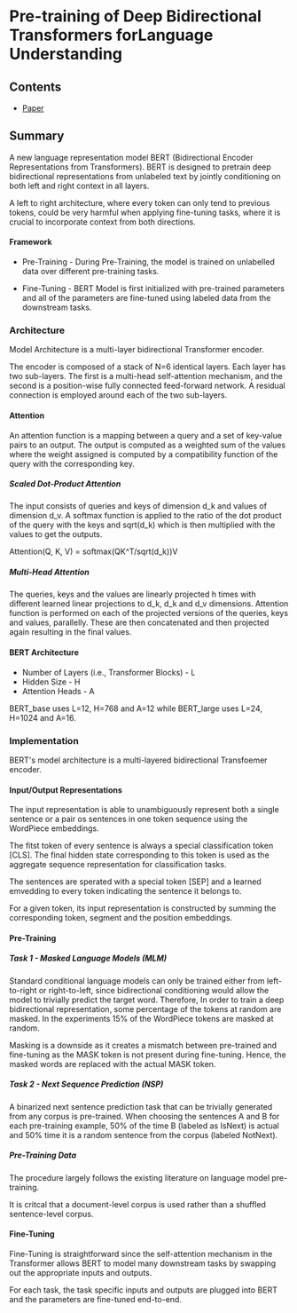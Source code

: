 # Pre-training of Deep Bidirectional Transformers forLanguage Understanding

## Contents

* [Paper](Paper.pdf)

## Summary 

A new language representation model BERT (Bidirectional Encoder Representations from Transformers). BERT is designed to pretrain deep bidirectional representations from unlabeled text by jointly conditioning on both left and right context in all layers.

A left to right architecture, where every token can only tend to previous tokens, could be very harmful when applying fine-tuning tasks, where it is crucial to incorporate context from both directions.

#### Framework

* Pre-Training - During Pre-Training, the model is trained on unlabelled data over different pre-training tasks.

* Fine-Tuning - BERT Model is first initialized with pre-trained parameters and all of the parameters are fine-tuned using labeled data from the downstream tasks. 

### Architecture

Model Architecture is a multi-layer bidirectional Transformer encoder.

The encoder is composed of a stack of N=6 identical layers. Each layer has two sub-layers. The first is a multi-head self-attention mechanism, and the second is a position-wise fully connected feed-forward network. A residual connection is employed around each of the two sub-layers.

#### Attention

An attention function is a mapping between a query and a set of key-value pairs to an output. The output is computed as a weighted sum of the values where the weight assigned is computed by a compatibility function of the query with the corresponding key.

##### Scaled Dot-Product Attention

The input consists of queries and keys of dimension d_k and values of dimension d_v. A softmax function is applied to the ratio of the dot product of the query with the keys and sqrt(d_k) which is then multiplied with the values to get the outputs.

Attention(Q, K, V) = softmax(QK^T/sqrt(d_k))V

##### Multi-Head Attention

The queries, keys and the values are linearly projected h times with different learned linear projections to d_k, d_k and d_v dimensions. Attention function is performed on each of the projected versions of the queries, keys and values, parallelly. These are then concatenated and then projected again resulting in the final values.

#### BERT Architecture

* Number of Layers (i.e., Transformer Blocks) - L
* Hidden Size - H
* Attention Heads - A

BERT_base uses L=12, H=768 and A=12 while
BERT_large uses L=24, H=1024 and A=16.


### Implementation

BERT's model architecture is a multi-layered bidirectional Transfoemer encoder.

#### Input/Output Representations

The input representation is able to unambiguously represent both a single sentence or a pair os sentences in one token sequence using the WordPiece embeddings.

The fitst token of every sentence is always a special classification token [CLS]. The final hidden state corresponding to this token is used as the aggregate sequence representation for classification tasks.

The sentences are sperated with a special token [SEP] and a learned emvedding to every token indicating the sentence it belongs to.

For a given token, its input representation is constructed by summing the corresponding token, segment and the position embeddings.

#### Pre-Training

##### Task 1 - Masked Language Models (MLM)

Standard conditional language models can only be trained either from left-to-right or right-to-left, since bidirectional conditioning would allow the model to trivially predict the target word.
Therefore, In order to train a deep bidirectional representation, some percentage of the tokens at random are masked. In the experiments 15% of the WordPiece tokens are masked at random.

Masking is a downside as it creates a mismatch between pre-trained and fine-tuning as the MASK token is not present during fine-tuning. Hence, the masked words are replaced with the actual MASK token.

##### Task 2 - Next Sequence Prediction (NSP)

A binarized next sentence prediction task that can be trivially generated from any corpus is pre-trained. When choosing the sentences A and B for each pre-training example, 50% of the time B (labeled as IsNext) is actual and 50% time it is a random sentence from the corpus (labeled NotNext).

##### Pre-Training Data

The procedure largely follows the existing literature on language model pre-training.

It is critcal that a document-level corpus is used rather than a shuffled sentence-level corpus.

#### Fine-Tuning 

Fine-Tuning is straightforward since the self-attention mechanism in the Transformer allows BERT to model many downstream tasks by swapping out the appropriate inputs and outputs.

For each task, the task specific inputs and outputs are plugged into BERT and the parameters are fine-tuned end-to-end.